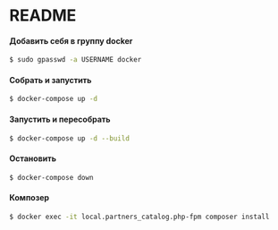 # README

#### Добавить себя в группу docker
```bash
$ sudo gpasswd -a USERNAME docker
```

#### Собрать и запустить
```bash
$ docker-compose up -d
```
#### Запустить и пересобрать
```bash
$ docker-compose up -d --build
```
#### Остановить
```bash
$ docker-compose down
```

#### Композер
```bash
$ docker exec -it local.partners_catalog.php-fpm composer install
```
